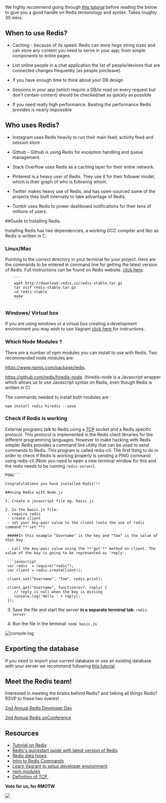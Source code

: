 We highly recommend going through [this tutorial](http://try.redis.io/) before reading the below to give you a good handle on Redis terminology and syntax. Takes roughly 30 mins.

## When to use Redis?

- Caching - because of its speed. Redis can store huge string sizes and can store any content you need to serve in your app; from simple components to entire pages

- List online people in a chat application the list of people/devices that are connected changes frequently (as people join/leave).

- If you have enough time to think about your DB design

- Sessions in your app (which require a DB/io read on every request but don't contain content) should be checked/set as quickly as possible

- If you need really high performance. Beating the performance Redis provides is nearly impossible

## Who uses Redis?

- Instagram uses Redis heavily to run their main feed, activity feed and session store

- Github – Github is using Redis for exception handling and queue management.

- Stack Overflow uses Redis as a caching layer for their entire network.
 
- Pinterest is a heavy user of Redis. They use it for their follower model, which is their graph of who is following whom.

- Twitter makes heavy use of Redis, and has open-sourced some of the projects they built internally to take advantage of Redis.

- Tumblr uses Redis to power dashboard notifications for their tens of millions of users.


##Guide to Installing Redis.

Installing Redis has two dependencies, a working GCC compiler and libc as Redis is written in C.

### Linux/Mac

Pointing to the correct directory in your terminal for your project. Here are the commands to be entered in command line for getting the latest version of Redis. Full instructions can be found on Redis website.
[click here](http://redis.io/topics/quickstart)

		```
		wget http://download.redis.io/redis-stable.tar.gz
		tar xvzf redis-stable.tar.gz
		cd redis-stable
		make
		```

### Windows/ Virtual box

If you are using windows or a virtual box creating a development environment you may wish to use Vagrant [click here ](https://github.com/docdis/learn-redis) for instructions.

### Which Node Modules ?  

There are a number of npm modules you can install to use with Redis.
Two recommended node modules are:  

https://www.npmjs.com/package/redis.

https://github.com/redis/hiredis-node. (hiredis-node is a Javascript wrapper which allows us to use Javascript syntax on Redis, even though Redis is written in C)

The commands needed to install both modules are : 

```npm install redis hiredis --save```

### Check if Redis is working

External programs talk to Redis using a [TCP](http://searchnetworking.techtarget.com/definition/TCP) socket and a Redis specific protocol. This protocol is implemented in the Redis client libraries for the different programming languages. However to make hacking with Redis simpler Redis provides a command line utility that can be used to send commands to Redis. This program is called redis-cli.
The first thing to do in order to check if Redis is working properly is sending a PING command using redis-cli (Note you need to open a new terminal window for this and the redis needs to be running ```redis-server```).


```$ redis-cli ping
PONG```

Congratulations you have installed Redis!!!

##Using Redis with Node.js

1. Create a javascript file eg. basic.js  

2. In the basic.js file:
 - require redis
 - create client
 - set your key-pair value to the client (note the use of redis command **'set'**)  

 #####In this example "Username" is the key and "Tom" is the value of that key.

 - call the key-pair value using the **'get'** method on client. The value of the key is going to be represented as 'reply'.

 ```javascript
 var redis  = require("redis");
 var client = redis.createClient();

 client.set("Username", "Tom", redis.print);

 client.get("Username", function(err, reply) {
    // reply is null when the key is missing
    console.log('Hello ' + reply);
 });          
 ```

3. Save the file and start the server **in a separate terminal tab**:  ```redis-server```

4. Run the file in the terminal: ```node basic.js```

![console.log](https://files.gitter.im/Jbarget/Tbs1/Screen-Shot-2015-10-05-at-16.29.11.png)


## Exporting the database

If you need to export your current database or use an existing database with your server we recommend following [this tutorial](http://redis4you.com/articles.php?id=005&name=Seamless+migration+from+one+Redis+server+to+another) 

## Meet the Redis team!

Interested in meeting the brains behind Redis? and talking all things Redis?
RSVP to these two events!

[2nd Annual Redis Developer Day](https://www.eventbrite.com/e/2nd-annual-redis-developer-day-tickets-18073905538)

[2nd Annual Redis unConference](https://www.eventbrite.com/e/2nd-annual-redis-unconference-tickets-18652995612)

## Resources

* [Tutorial on Redis](https://github.com/docdis/learn-redis)
* [Redis's quickstart guide with latest version of Redis](http://redis.io/topics/quickstart)
* [Redis data types](http://redis.io/topics/data-types)
* [Intro to Redis Commands](http://try.redis.io/)
* [Learn Vagrant to setup developer environment](https://github.com/dwyl/learn-vagrant)
* [npm modules](https://www.npmjs.com/package/redis)
* [Definition of TCP.](http://searchnetworking.techtarget.com/definition/TCP)

**Vote for us, for RMOTW**

![](https://media.giphy.com/media/MhHXeM4SpKrpC/giphy.gif)
